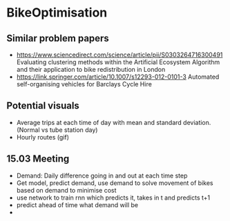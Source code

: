 # BikeOptimisation

## Similar problem papers
- https://www.sciencedirect.com/science/article/pii/S0303264716300491 Evaluating clustering methods within the Artificial Ecosystem Algorithm and their application to bike redistribution in London
- https://link.springer.com/article/10.1007/s12293-012-0101-3 Automated self-organising vehicles for Barclays Cycle Hire

## Potential visuals
- Average trips at each time of day with mean and standard deviation. (Normal vs tube station day)
- Hourly routes (gif)

## 15.03 Meeting
- Demand: Daily difference going in and out at each time step
- Get model, predict demand, use demand to solve movement of bikes based on demand to minimise cost
- use network to train rnn which predicts it, takes in t and predicts t+1
- predict ahead of time what demand will be
- 

